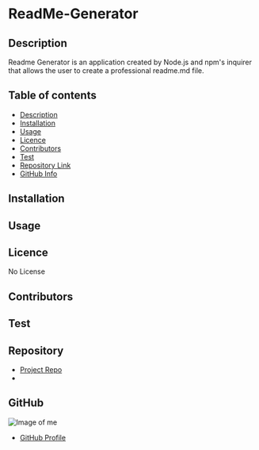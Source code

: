 
# **ReadMe-Generator**


## Description 
Readme Generator is an application created by Node.js and npm's inquirer that allows the user to create a professional readme.md file.

## Table of contents
- [Description](#Description)
- [Installation](#Installation)
- [Usage](#Usage)
- [Licence](#Licence)
- [Contributors](#Contributors)
- [Test](#Test)
- [Repository Link](#Repository)
- [GitHub Info](#GitHub) 
## Installation

        
## Usage


## Licence
No License

## Contributors


## Test


## Repository
- [Project Repo](https://github.com/jhwang2525/readme-generator/blob/main/README.md#Repository)
- 
## GitHub
![Image of me](https://avatars.githubusercontent.com/u/80090287?v=4)
- [GitHub Profile](https://github.com/jhwang252)

